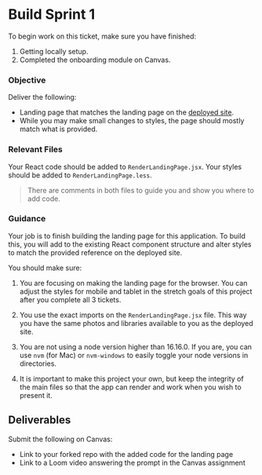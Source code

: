 # Build Sprint 1

To begin work on this ticket, make sure you have finished: 
1. Getting locally setup. 
2. Completed the onboarding module on Canvas. 

### Objective

Deliver the following: 

- Landing page that matches the landing page on the [deployed site](https://asylum-rg-fe.vercel.app/). 
- While you may make small changes to styles, the page should mostly match what is provided. 

### Relevant Files

Your React code should be added to `RenderLandingPage.jsx`. 
Your styles should be added to `RenderLandingPage.less`.

> There are comments in both files to guide you and show you where to add code. 

### Guidance

Your job is to finish building the landing page for this application. To build this, you will add to the existing React component structure and alter styles to match the provided reference on the deployed site. 

You should make sure: 

1. You are focusing on making the landing page for the browser. You can adjust the styles for mobile and tablet in the stretch goals of this project after you complete all 3 tickets.

2. You use the exact imports on the `RenderLandingPage.jsx` file. This way you have the same photos and libraries available to you as the deployed site. 

3. You are not using a node version higher than 16.16.0. If you are, you can use `nvm` (for Mac) or `nvm-windows` to easily toggle your node versions in directories. 

4. It is important to make this project your own, but keep the integrity of the main files so that the app can render and work when you wish to present it. 

## Deliverables 

Submit the following on Canvas: 

- Link to your forked repo with the added code for the landing page
- Link to a Loom video answering the prompt in the Canvas assignment

